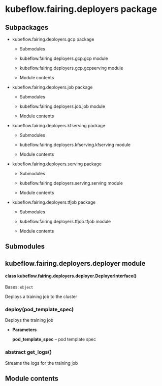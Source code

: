 # kubeflow.fairing.deployers package

## Subpackages


* kubeflow.fairing.deployers.gcp package


    * Submodules


    * kubeflow.fairing.deployers.gcp.gcp module


    * kubeflow.fairing.deployers.gcp.gcpserving module


    * Module contents


* kubeflow.fairing.deployers.job package


    * Submodules


    * kubeflow.fairing.deployers.job.job module


    * Module contents


* kubeflow.fairing.deployers.kfserving package


    * Submodules


    * kubeflow.fairing.deployers.kfserving.kfserving module


    * Module contents


* kubeflow.fairing.deployers.serving package


    * Submodules


    * kubeflow.fairing.deployers.serving.serving module


    * Module contents


* kubeflow.fairing.deployers.tfjob package


    * Submodules


    * kubeflow.fairing.deployers.tfjob.tfjob module


    * Module contents


## Submodules

## kubeflow.fairing.deployers.deployer module


#### class kubeflow.fairing.deployers.deployer.DeployerInterface()
Bases: `object`

Deploys a training job to the cluster


### deploy(pod_template_spec)
Deploys the training job


* **Parameters**

    **pod_template_spec** – pod template spec



### abstract get_logs()
Streams the logs for the training job

## Module contents
